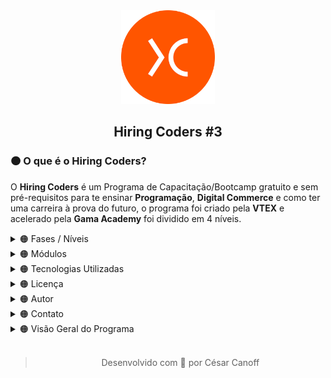<div align="center"><a href="https://www.hiringcoders.com.br" ><img width="150px" src="Source/image%201.png" /></a></div>
<div align="center"><h2>Hiring Coders #3</h2></div>

<div><h3>🟠 O que é o Hiring Coders?</h3><p>O <b>Hiring Coders</b> é um Programa de Capacitação/Bootcamp gratuito e sem pré-requisitos para te ensinar <b>Programação</b>, <b>Digital Commerce</b> e como ter uma carreira à prova do futuro, o programa foi criado pela <b>VTEX</b> e acelerado pela <b>Gama Academy</b> foi dividido em 4 níveis.</p></div>

<details>
<summary>🟠 Fases / Níveis</summary>
<div>
  <p>O Hiring Coders #3 foi dividido em 4 Etapas/Fases, a Primeira Fase foi focada em conhecimentos técnicos e um pouco de Soft Skills.</p>
  <table align="left">
  <tr>
    <th>📚 Fase 01</th>
  </tr>
  <tr>
    <td>Número de Módulos</td>
    <td>23</td>
  </tr>
  <tr>
    <td>Número de Assessment</td>
    <td>5</td>
  </tr>
  <tr>
    <td>Número de Challenges</td>
    <td>2</td>
  </tr>
  <tr>
    <td>Dificuldade</td>
    <td>Nível Médio</td>
  </tr>
  <tr>
    <td>Módulos</td>
    <td><a href="#modules">Lista de Módulos</a></td>
  </tr>
  <tr>
    <td>Carga Horária</td>
    <td>10 Horas</td>
  </tr>
  <tr>
    <td>Data</td>
    <td>23/04/2022 - 13/06/2022</td>
  </tr>
</table> 
  <table align="left">
  <tr>
    <th>📚 Fase 02</th>
  </tr>
  <tr>
    <td>Número de Módulos</td>
    <td>5</td>
  </tr>
  <tr>
    <td>Número de Assessment</td>
    <td>2</td>
  </tr>
  <tr>
    <td>Número de Challenges</td>
    <td>0</td>
  </tr>
  <tr>
    <td>Dificuldade</td>
    <td>Nível Médio</td>
  </tr>
  <tr>
    <td>Módulos</td>
    <td><a href="#modules">Lista de Módulos</a></td>
  </tr>
  <tr>
    <td>Carga Horária</td>
    <td>10 Horas</td>
  </tr>
  <tr>
    <td>Data</td>
    <td>14/06/2022 - 04/07/2022</td>
  </tr>
</table>
</div>
<br />
<br />
<br />
<br />
<br />
<br />
<br />
<br />
<br />
<br />
<br />
<br />
<hr />
</details>

<details>
  <summary>🟠 Módulos</summary>
  <div>
    <p>O Hiring Coders #3 foi dividido em Módulos, por cada seção das semanas.</p>
    <ul>
      <details>
        <summary>📙 Aquecimento</summary>
        <table width="100%" border="1">
          <tr><td><b>Nome do Módulo</b></td><td>HTML</td></tr>
          <tr><td><b>Carga Horária</b></td><td>1h</td></tr>
          <tr><td><b>Professor(a)</b></td><td>Isidro Massetto</td></tr>
          <tr><td><b>Descrição</b></td><td><p>Aprenda a base para desenvolver qualquer site, marcando elementos e definindo quais informações deseja exibir na sua página.</p></td></tr>
          <tr><td><b>Dificuldade</b></td><td>Básico</td></tr>
          <tr><td><b>Número de Aulas</b></td><td>5</td></tr>
          <tr><td><b>Status</b></td><td>✅</td></tr>
          <tr><td><b>Aulas</b></td>
          <td>Aula 01 - Tags<br />Aula 02 - Ferramentas e Estrutura<br />Aula 03 - Lista e Tabelas<br />Aula 04 - Divisões I<br />Aula 05 - Divisões II</td>
        </table><br />
        <table width="100%" border="1">
          <tr><td><b>Nome do Módulo</b></td><td>CSS</td></tr>
          <tr><td><b>Carga Horária</b></td><td>3h</td></tr>
          <tr><td><b>Professor(a)</b></td><td>Kai Pimenta</td></tr>
          <tr><td><b>Descrição</b></td><td><p>Estilize suas páginas em HTML com CSS, alterando as fontes, cores, layout e posicionamento dos elementos, deixando-as mais atrativas.</p></td></tr>
          <tr><td><b>Dificuldade</b></td><td>Básico</td>
          <tr><td><b>Número de Aulas</b></td><td>21</td></tr>
          <tr><td><b>Status</b></td><td>✅</td></tr>
          <tr><td><b>Aulas</b></td><td>Aula 01 - Introdução <br />Aula 02 - O que é CSS e Importância<br />Aula 03 - Responsividade <br />Aula 04 - Mobile First<br />Aula 05 - Tipos de Estilo<br />Aula 06 -      Classes, Tags e IDEs <br />Aula 07 - Propriedades<br />Aula 08 - Seletores<br />Aula 09 - Apresentação do Projeto<br />Aula 10 - Montando Nosso HTML<br />Aula 11 - Predefinições Iniciais<br />Aula 12 - Cores e Backgrounds<br />Aula 13 - Fontes<br />Aula 14 - Definir Width<br />Aula 15 - FlexBox<br />Aula 16 - Grid<br />Aula 17 - Bordas<br />Aula 18 - Hover<br />Aula 20 - Ajustes e Responsividade<br />Aula 21 - Considerações Finais</td></tr>
        </table><br />
        <table width="100%" border="1">
          <tr><td><b>Nome do Módulo</b></td><td>Estrutura de Dados</td></tr>
          <tr><td><b>Carga Horária</b></td><td>1h</td></tr>
          <tr><td><b>Professor(a)</b></td><td>Isidro Massetto</td></tr>
          <tr><td><b>Descrição</b></td><td><p>Domine os conceitos da estrutura de dados, buscando, indexando e retornando informações desejadas, criando assim algoritmos para resolução de tarefas programadas.</p></td></tr>
          <tr><td><b>Dificuldade</b></td><td>Médio</td></tr>
          <tr><td><b>Número de Aulas</b></td><td>8</td></tr>
          <tr><td><b>Status</b></td><td>✅</td></tr>
          <tr><td><b>Aulas</b></td><td>Aula 01 - Introdução <br />Aula 02 - Pilhas I<br />Aula 03 - Pilhas II<br />Aula 04 - Filas e Listas<br />Aula 05 - Busca I<br />Aula 06 - Busca II<br />Aula 07 - Algoritmos de Ordenação I<br />Aula 08 - Algoritmos de Ordenação II</td></tr>
        </table><br />
        <table width="100%" border="1">
          <tr><td><b>Nome do Módulo</b></td><td>Metodologias Ágeis</td></tr>
          <tr><td><b>Carga Horária</b></td><td>1h</td></tr>
          <tr><td><b>Professor(a)</b></td><td>Alexandre Uehara</td></tr>
          <tr><td><b>Descrição</b></td><td><p>As metodologias ágeis permitem que as empresas atinjam seus objetivos mais rapidamente, além de garantir mais assertividade e eficiência para a execução de projetos. Aprenda   metodologias ágeis e promova um aprimoramento nas etapas e processos da sua equipe.</p></td></tr>
          <tr><td><b>Dificuldade</b></td><td>Médio</td></tr>
          <tr><td><b>Número de Aulas</b></td><td>12</td></tr>
          <tr><td><b>Status</b></td><td>✅</td></tr>
          <tr><td><b>Aulas</b></td><td>Aula 01 - Metodologias Ágeis<br />Aula 02 - Modelos Tradicionais X Times Ágeis<br />Aula 03 - Manifesto Ágil<br />Aula 04 - O que é o Scrum<br />Aula 05 - Papéis do Scrum<br />Aula 06 - Vantagens do Scrum<br />Aula 07 - Scrum: Rituais e Cerimônias<br />Aula 08 - Scrum: Artefatos<br />Aula 09 - Scrum na Prática I<br />Aula 10 - Scrum na Prática II<br />Aula 11 - Scrum Refinamento de Backlog<br />Aula 12 - Kanban</td></tr>
        </table><br />
        <table width="100%" border="1">
          <tr><td><b>Nome do Módulo</b></td><td>Testes</td></tr>
          <tr><td><b>Carga Horária</b></td><td>2hrs</td></tr>
          <tr><td><b>Professor(a)</b></td><td>Danilo Aparecido</td></tr>
          <tr><td><b>Descrição</b></td><td><p>Adote a prática de testes na sua rotina de programação e desenvolva softwares que nao vão deixar seu usuário na mão.</p></td></tr>
          <tr><td><b>Dificuldade</b></td><td>Avançado</td></tr>
          <tr><td><b>Número de Aulas</b></td><td>9</td></tr>
          <tr><td><b>Status</b></td><td>✅</td></tr>
          <tr><td><b>Aulas</b></td><td>Aula 01 - O que é testar? Por que testar? Como Testar?<br />Aula 02 - Test Driven Development (TDD)<br />Aula 03 - Behavior Driven Development (BDD)<br />Aula 04 - Jasmine I<br />Aula 05 - Jasmine II<br />Aula 06 - Cucumber I<br />Aula 07 - Cucumber II<br />Aula 08 - Jest<br />Aula 09 - Cypress</td></tr>
        </table><br />
        <table width="100%" border="1">
          <tr><td><b>Nome do Módulo</b></td><td>Boas Práticas</td></tr>
          <tr><td><b>Carga Horária</b></td><td>55min</td></tr>
          <tr><td><b>Professor(a)</b></td><td>Daniel Obara</td></tr>
          <tr><td><b>Descrição</b></td><td><p>Seja um programador de excelência aplicando conceitos e técnicas de Orientação a Objeto, implementando design patterns e deixando seu código mais legível e com uma maior manutenibilidade.</p></td></tr>
          <tr><td><b>Dificuldade</b></td><td>Avançado</td></tr>
          <tr><td><b>Número de Aulas</b></td><td>8</td></tr>
          <tr><td><b>Status</b></td><td>✅</td></tr>
          <tr><td><b>Aulas</b></td><td>Aula 01 - Introdução<br />Aula 02 - BEM (Block Element Modifier)<br />Aula 03 - Design System<br />Aula 04 - Storybook<br />Aula 05 - Micro FrontEnds<br />Aula 06 - MVC (Model, View e Controller)<br />Aula 07 - MVVM (Model, View e ViewModel)<br />Aula 08 - Design Patterns: Singleton, Strategy e Adaptar</td></tr>
        </table>
        <table width="100%" border="1">
          <tr><td><b>Nome do Módulo</b></td><td>Soft Skill</td></tr>
          <tr><td><b>Carga Horária</b></td><td>2hrs</td></tr>
          <tr><td><b>Professor(a)</b></td><td>Amanda Nideck</td></tr>
          <tr><td><b>Descrição</b></td><td><p>-</p></td></tr>
          <tr><td><b>Dificuldade</b></td><td>Básico</td></tr>
          <tr><td><b>Status</b></td><td>✅</td></tr>
          <tr><td><b>Número de Aulas</b></td><td>7</td></tr>
          <tr><td><b>Aulas</b></td><td>Aula 01 - Coachability<br />Aula 02 - Inteligência Emocional - Parte 01<br />Aula 03 - Inteligência Emocional - Parte 02<br />Aula 04 - Resiliência (Disciplina, Execução e Antifragilidade)<br />Aula 05 - Foco em Resultados<br />Aula 06 - Gestão do Tempo e Produtividade<br />Aula 07 - Criatividade</td></tr>
        </table><br />
      </details>
    </ul>
    <ul>
      <details>
        <summary>📙 Semana 01</summary>
        <table width="100%" border="1">
          <tr><td><b>Nome do Módulo</b></td><td>Introdução ao Mundo do Desenvolvimento </td></tr>
          <tr><td><b>Carga Horária</b></td><td>1h</td></tr>
          <tr><td><b>Professor(a)</b></td><td>Isidro Massetto</td></tr>
          <tr><td><b>Descrição</b></td><td><p> Compreenda conceitos básicos do mundo do desenvolvimento, para iniciar seus estudos em programação, e para entender os caminhos que você pode seguir.</p></td></tr>
          <tr><td><b>Dificuldade</b></td><td>Básico</td></tr>
          <tr><td><b>Número de Aulas</b></td><td>5</td></tr>
          <tr><td><b>Status</b></td><td>✅</td></tr>
          <tr><td><b>Aulas</b></td>
          <td>Aula 01 - O que é Programação<br />Aula 02 - Dados do Mercado<br />Aula 03 - Como é a Carreira de Desenvolvimento<br />Aula 04 - Linguagens, Frameworks e Bibliotecas<br />Aula 05 - Editores de Texto</td>
        </table><br />
        <table width="100%" border="1">
          <tr><td><b>Nome do Módulo</b></td><td>Lógica de Programação</td></tr>
          <tr><td><b>Carga Horária</b></td><td>1h</td></tr>
          <tr><td><b>Professor(a)</b></td><td>Isidro Massetto</td></tr>
          <tr><td><b>Descrição</b></td><td><p>Aprenda a base de todo o conhecimento em programação e domine a lógica de comunicação das máquinas.</p></td></tr>
          <tr><td><b>Dificuldade</b></td><td>Básico</td>
          <tr><td><b>Número de Aulas</b></td><td>4</td></tr>
          <tr><td><b>Status</b></td><td>✅</td></tr>
          <tr><td><b>Aulas</b></td><td>Aula 01 - Algoritmos<br />Aula 02 - Variáveis e Operações<br />Aula 03 - Decisões<br />Aula 04 - Repetições</td></tr>
        </table><br />
        <table width="100%" border="1">
          <tr><td><b>Nome do Módulo</b></td><td>Git</td></tr>
          <tr><td><b>Carga Horária</b></td><td>52min</td></tr>
          <tr><td><b>Professor(a)</b></td><td>Hendy Almeida</td></tr>
          <tr><td><b>Descrição</b></td><td><p>O GIT é o sistema de controle de versionamento distribuído mais utilizado por desenvolvedores, seja em equipe ou sozinho, essa ferramenta é essencial para manter nossos projetos bem organizados. Saiba como utilizar e usufruir o melhor do sistema GIT, controlando todo seu fluxo de desenvolvimento.</p></td></tr>
          <tr><td><b>Dificuldade</b></td><td>Básico</td></tr>
          <tr><td><b>Número de Aulas</b></td><td>5</td></tr>
          <tr><td><b>Status</b></td><td>✅</td></tr>
          <tr><td><b>Aulas</b></td><td>Aula 01 - Apresentação e Introdução ao Tema<br />Aula 02 - Instalação e Comandos Básicos<br />Aula 03 - GitHub e Repositório Remoto<br />Aula 04 - Branch e Merge<br />Aula 05 - Fork, Pull Request e GitHub Pages</td></tr>
        </table><br />
      </details>
    </ul>
    <ul>
      <details>
        <summary>📙 Semana 02</summary>
        <table width="100%" border="1">
          <tr><td><b>Nome do Módulo</b></td><td>Javascript Básico</td></tr>
          <tr><td><b>Carga Horária</b></td><td>1h</td></tr>
          <tr><td><b>Professor(a)</b></td><td>JC Bombardelli</td></tr>
          <tr><td><b>Descrição</b></td><td><p>Saiba como adicionar interatividade e dinamismo ao seu site com JavaScript.</p></td></tr>
          <tr><td><b>Dificuldade</b></td><td>Básico</td></tr>
          <tr><td><b>Número de Aulas</b></td><td>8</td></tr>
          <tr><td><b>Status</b></td><td>✅</td></tr>
          <tr><td><b>Aulas</b></td>
          <td>Aula 01 - Introdução ao Javascript<br />Aula 02 - Números e Operadores<br />Aula 03 - Boas Práticas em Javascript<br />Aula 04 - Condicionais<br />Aula 05 - Estrutura de Repetição: For<br />Aula 06 - Estrutura de Repetição: While<br />Aula 07 - Funções<br />Aula 08 - Classes</td>
        </table><br />
        <table width="100%" border="1">
          <tr><td><b>Nome do Módulo</b></td><td>Javascript Básico - Prática</td></tr>
          <tr><td><b>Carga Horária</b></td><td>42min</td></tr>
          <tr><td><b>Professor(a)</b></td><td>JC Bombardelli</td></tr>
          <tr><td><b>Descrição</b></td><td><p>Teste e aprimore seus conhecimentos em Javascript com um desafio prático. Veja as resoluções e dicas de aplicação.</p></td></tr>
          <tr><td><b>Dificuldade</b></td><td>Básico</td>
          <tr><td><b>Número de Aulas</b></td><td>5</td></tr>
          <tr><td><b>Status</b></td><td>✅</td></tr>
          <tr><td><b>Aulas</b></td><td>Aula 01 - Desafio: Validador de CPF I <br />Aula 02 - Desafio: Validador de CPF II<br />Aula 03 - Desafio: Validador de CPF III<br />Aula 04 - Desafio: Validador de CPF IV<br />Aula 05 - Desafio: Validador de CPF V</td></tr>
        </table><br />
        <table width="100%" border="1">
          <tr><td><b>Nome do Módulo</b></td><td>Introdução ao Typescript</td></tr>
          <tr><td><b>Carga Horária</b></td><td>2hrs</td></tr>
          <tr><td><b>Professor(a)</b></td><td>Gabriel Ramos</td></tr>
          <tr><td><b>Descrição</b></td><td><p>-</p></td></tr>
          <tr><td><b>Dificuldade</b></td><td>Médio</td></tr>
          <tr><td><b>Número de Aulas</b></td><td>6</td></tr>
          <tr><td><b>Status</b></td><td>✅</td></tr>
          <tr><td><b>Aulas</b></td><td>Aula 01 - Introdução<br />Aula 02 - Tipos Básicos (Parte 01)<br />Aula 03 - Tipos Básicos (Parte 02)<br />Aula 04 - Múltiplos Tipos com Union Types<br />Aula 05 - Orientação de Objetos (Parte 01)<br />Aula 06 - Orientação de Objetos (Parte 02)</td></tr>
        </table><br />
      </details>
    </ul>
    <ul>
      <details>
        <summary>📙 Semana 03</summary>
        <table width="100%" border="1">
          <tr><td><b>Nome do Módulo</b></td><td>ReactJS Básico</td></tr>
          <tr><td><b>Carga Horária</b></td><td>1h</td></tr>
          <tr><td><b>Professor(a)</b></td><td>Guilherme Ramos</td></tr>
          <tr><td><b>Descrição</b></td><td><p>Aprenda a programar com React, a biblioteca mais usada atualmente pelas empresas.</p></td></tr>
          <tr><td><b>Dificuldade</b></td><td>Médio</td></tr>
          <tr><td><b>Número de Aulas</b></td><td>7</td></tr>
          <tr><td><b>Status</b></td><td>✅</td></tr>
          <tr><td><b>Aulas</b></td>
          <td>Aula 01 - Boas Vindas<br />Aula 02 - Por que ReactJS<br />Aula 03 - Preparando o Ambiente<br />Aula 04 - Fundamentos do ReactJS <br />Aula 05 - Consumindo Dados de uma API <br />Aula 06 - Instalando e Configurando o react-router-dom<br />Aula 07 - Importando as Rotas no Componente App</td>
        </table><br />
        <table width="100%" border="1">
          <tr><td><b>Nome do Módulo</b></td><td>ReactJS Intermediário</td></tr>
          <tr><td><b>Carga Horária</b></td><td>56min</td></tr>
          <tr><td><b>Professor(a)</b></td><td>Guilherme Ramos</td></tr>
          <tr><td><b>Descrição</b></td><td><p>Domine as funcionalidades avançadas do React.</p></td></tr>
          <tr><td><b>Dificuldade</b></td><td>Médio</td>
          <tr><td><b>Número de Aulas</b></td><td>7</td></tr>
          <tr><td><b>Status</b></td><td>✅</td></tr>
          <tr><td><b>Aulas</b></td><td>Aula 01 - Organização, Boas Práticas e Componentes de Estilo<br />Aula 02 - Salvando Dados no Storage<br />Aula 03 - Renderizando Repositórios e Programação Declarativa<br />Aula 04 - Link react-router-dom<br />Aula 05 - Tratamento de Erros e useHistory<br />Aula 06 - Conditional Rendering<br />Aula 07 - Daqui pra Frente e Encerramento</td></tr>
        </table><br />
        <table width="100%" border="1">
          <tr><td><b>Nome do Módulo</b></td><td>GraphQL</td></tr>
          <tr><td><b>Carga Horária</b></td><td>4hrs</td></tr>
          <tr><td><b>Professor(a)</b></td><td>Victor Farias</td></tr>
          <tr><td><b>Descrição</b></td><td><p>Conheça a linguagem de query GraphQL, e aprenda a definir dados para API ou servidor.</p></td></tr>
          <tr><td><b>Dificuldade</b></td><td>Médio</td></tr>
          <tr><td><b>Número de Aulas</b></td><td>25</td></tr>
          <tr><td><b>Status</b></td><td>✅</td></tr>
          <tr><td><b>Aulas</b></td><td>Aula 01 - Apresentação e Introdução<br />Aula 02 - Modelo Cliente e Servidor<br />Aula 03 - Padrão de Requisição e Resposta<br />Aula 04 - Iniciando Projeto de Exemplo<br />Aula 05 - Criando o Servidor<br />Aula 06 - Renderização, Parâmetros e Redirecionamentos<br />Aula 07 - Monorepo<br />Aula 08 - Pacote com ReactJS<br />Aula 09 - Rotas com react-router-dom<br />Aula 10 - Mudando Server para Express<br />Aula 11 - Requisição Assíncrona<br />Aula 12 - Resolvendo CORS<br />Aula 13 - APIs RESTful<br />Aula 14 - Apollo Server<br />Aula 15 - TypeDefs e Resolvers<br />Aula 16 - Introdução a GraphQL Query <br />Aula 17 - Criando GraphQL Queries<br />Aula 18 - Paginação, Ordenação e Filtros<br />Aula 19 - GraphQL Mutation<br />Aula 20 - Mutation para Alterar e Excluir Clientes<br />Aula 21 - Configurando o Apollo Link<br />Aula 22 - Criando o Apollo Link, o Logger<br />Aula 23 - Apollo Client, e Apollo DevTools<br />Aula 24 - Hooks useQuery e Paginação<br />Aula 25 - Hook useMutation</td></tr>
        </table><br />
      </details>
    </ul>
    <ul>
      <details>
        <summary>📙 Semana 04</summary>
        <table width="100%" border="1">
          <tr><td><b>Nome do Módulo</b></td><td>Introdução ao NodeJS</td></tr>
          <tr><td><b>Carga Horária</b></td><td>5hrs</td></tr>
          <tr><td><b>Professor(a)</b></td><td>Erik Borges</td></tr>
          <tr><td><b>Descrição</b></td><td><p>-</p></td></tr>
          <tr><td><b>Dificuldade</b></td><td>Básico</td></tr>
          <tr><td><b>Número de Aulas</b></td><td>18</td></tr>
          <tr><td><b>Status</b></td><td>✅</td></tr>
          <tr><td><b>Aulas</b></td>
          <td>Aula 01 - Introdução Fundamentos de NodeJS<br />Aula 02 - Definição de Back-End e Front-End<br />Aula 03 - Definição de NodeJS<br />Aula 04 - Benchmark NodeJS<br />Aula 05 - Instalação do NodeJS<br />Aula 06 - Prática "Hello World" em NodeJS<br />Aula 07 - Documentação de Apoio Sobre NodeJS<br />Aula 08 - O Problema de Gerenciamento de Pacotes<br />Aula 09 - Como Funciona o NPM<br />Aula 10 - Prática de NPM<br />Aula 11 - Documentação de Apoio Sobre NPM<br />Aula 12 - Definição de Javascript<br />Aula 13 - Pratica de Desenvolvimento em Javascript<br />Aula 14 - Documentações de Apoio Sobre Javascript<br />Aula 15 - Definição de Typescript<br />Aula 16 - Pratica de Desenvolvimento em Typescript<br />Aula 17 - Documentação de Apoio Sobre Typescript<br />Aula 18 - Finalização</td>
        </table><br />
      </details>
    </ul>
    <ul>
      <details>
        <summary>📙 Semana 05</summary>
        <table width="100%" border="1">
          <tr><td><b>Nome do Módulo</b></td><td>NodeJS - HTTP GET e HTTP POST</td></tr>
          <tr><td><b>Carga Horária</b></td><td>8hrs</td></tr>
          <tr><td><b>Professor(a)</b></td><td>Douglas Morais</td></tr>
          <tr><td><b>Descrição</b></td><td><p>-</p></td></tr>
          <tr><td><b>Dificuldade</b></td><td>Básico</td></tr>
          <tr><td><b>Número de Aulas</b></td><td>23</td></tr>
          <tr><td><b>Status</b></td><td>✅</td></tr>
          <tr><td><b>Aulas</b></td>
          <td>Aula 01 - Introdução, Entendendo os Conceitos de REST e SOAP<br />Aula 02 - Configurando o Nodemon<br />Aula 03 - Configurando o Docker<br />Aula 04 - Configurando ElephantSQL e PostBird<br />Aula 05 - ORM<br />Aula 06 - Migration Usuários<br />Aula 07 - Model Usuários<br />Aula 08 - Controller Usuários<br />Aula 09 - Hash de Senhas Usuários<br />Aula 10 - Autenticação JWT<br />Aula 11 - Token JWT via Header<br />Aula 12 - Atualizando Usuários<br />Aula 13 - Validação de Dados<br />Aula 14 - Adicionando Foto do usuário<br />Aula 15 - Vinculando Fotos ao Usuário<br />Aula 16 - Listagem de Prestadores de Serviços<br />Aula 17 - Models de Agendamento<br />Aula 18 - Criando Agendamentos<br />Aula 19 - Validações e Listagem de Agenda do Colaborador<br />Aula 20 - Paginação e Listagem de Agenda do Colaborador<br />Aula 21 - Configurando o MongoDB e Configurando as Notificações<br />Aula 22 - Listando Notificações e Marcando como Lidas<br />Aula 23 - Final do Módulo</td>
        </table><br />
      </details>
    </ul>
    <ul>
      <details>
        <summary>📙 Semana 06</summary>
        <table width="100%" border="1">
          <tr><td><b>Nome do Módulo</b></td><td>Node.JS - Criando uma REST API</td></tr>
          <tr><td><b>Carga Horária</b></td><td>5hrs</td></tr>
          <tr><td><b>Professor(a)</b></td><td>Erik Borges</td></tr>
          <tr><td><b>Descrição</b></td><td><p>-</p></td></tr>
          <tr><td><b>Dificuldade</b></td><td>Médio</td></tr>
          <tr><td><b>Número de Aulas</b></td><td>25</td></tr>
          <tr><td><b>Status</b></td><td>✅</td></tr>
          <tr><td><b>Aulas</b></td>
          <td>Aula 01 - Introdução a REST API<br />Aula 02 - O que é REST API<br />Aula 03 - Recursos: Coleção, Elemento e Sub-elemento<br />Aula 04 - Endpoints<br />Aula 05 - Métodos REST<br />Aula 06 - Versionamento de API<br />Aula 07 - Status Codes<br />Aula 08 - Documentação de Referência REST API<br />Aula 09 - O que é DX?<br />Aula 10 - O que é uma Documentação de API<br />Aula 11 - Utilizando o Swagger - Parte 1<br />Aula 12 - Utilizando o Swagger - Parte 2<br />Aula 13 - Documentação de Referência do Swagger<br />Aula 14 - O que é o Express<br />Aula 15 - Conhecendo o Postman<br />Aula 16 - Prática de Express - Parte 01<br />Aula 17 - Prática de Express - Parte 02<br />Aula 18 - Prática de Express - Parte 03<br />Aula 18 - Prática de Express - Parte 03<br />Aula 20 - Documentação de Referência do Express<br />Aula 21 - Segurança: Acesso não autorizado<br />Aula 22 - Segurança: Ataques de Integridade<br />Aula 23 - Segurança: Sobrecarga<br />Aula 24 - Segurança: Confiabilidade<br />Aula 25 - Segurança: Implementações Equivocadas</td>
        </table><br />
        <table width="100%" border="1">
          <tr><td><b>Nome do Módulo</b></td><td>Consumo de API Terceiras</td></tr>
          <tr><td><b>Carga Horária</b></td><td>3hrs</td></tr>
          <tr><td><b>Professor(a)</b></td><td>Erik Borges</td></tr>
          <tr><td><b>Descrição</b></td><td><p>-</p></td></tr>
          <tr><td><b>Dificuldade</b></td><td>Básico</td></tr>
          <tr><td><b>Número de Aulas</b></td><td>13</td></tr>
          <tr><td><b>Status</b></td><td>✅</td></tr>
          <tr><td><b>Aulas</b></td>
          <td>Aula 01 - Introdução Consumo de API Terceiras<br />Aula 02 - A Importância da Integração com Terceiros<br />Aula 03 - Como se Prepare para Integrar<br />Aula 04 - O que é o Node-Fetch<br />Aula 05 - Prática de Integração com Node-Fetch - Parte 01<br />Aula 06 - Prática de Integração com Node-Fetch - Parte 02<br />Aula 07 - Prática de Integração com Node-Fetch - Parte 03<br />Aula 08 - Prática de Integração com Node-Fetch - Parte 04<br />Aula 09 - O que é o Axios?<br />Aula 10 - Prática de Integração com Axios - Parte 01<br />Aula 11 - Prática de Integração com Axios - Parte 02<br />Aula 12 - Prática de Integração com Axios - Parte 03<br />Aula 13 - Finalização</td>
        </table><br />
      </details>
    </ul>
    <ul>
      <details>
        <summary>📙 Semana 07 (Bônus)</summary>
        <table width="100%" border="1">
          <tr><td><b>Nome do Módulo</b></td><td>NextJS</td></tr>
          <tr><td><b>Carga Horária</b></td><td>2hrs</td></tr>
          <tr><td><b>Professor(a)</b></td><td>Marianne Salomão</td></tr>
          <tr><td><b>Descrição</b></td><td><p>-</p></td></tr>
          <tr><td><b>Dificuldade</b></td><td>Médio</td></tr>
          <tr><td><b>Número de Aulas</b></td><td>9</td></tr>
          <tr><td><b>Status</b></td><td>✅</td></tr>
          <tr><td><b>Aulas</b></td>
          <td>Aula 01 - Apresentação e Introdução<br />Aula 02 - Fundamentos I<br />Aula 03 - Fundamentos II<br />Aula 04 - Componentes I<br />Aula 05 - Componentes II<br />Aula 06 - SSR<br />Aula 07 - Rotas e Funções I<br />Aula 08 - Rotas e Funções II<br />Aula 09 - Rotas e Funções III</td>
        </table><br />
        <table width="100%" border="1">
          <tr><td><b>Nome do Módulo</b></td><td>GatsbyJS</td></tr>
          <tr><td><b>Carga Horária</b></td><td>48min</td></tr>
          <tr><td><b>Professor(a)</b></td><td>Marianne Salomão</td></tr>
          <tr><td><b>Descrição</b></td><td><p>-</p></td></tr>
          <tr><td><b>Dificuldade</b></td><td>Médio</td></tr>
          <tr><td><b>Número de Aulas</b></td><td>6</td></tr>
          <tr><td><b>Status</b></td><td>✅</td></tr>
          <tr><td><b>Aulas</b></td>
          <td>Aula 01 - Fundamentos de GatsbyJS<br />Aula 02 - SSG<br />Aula 03 - Roteamento I<br />Aula 04 - Roteamento II<br />Aula 05 - Componentes e Funções I<br />Aula 06 - Componentes e Funções II</td>
        </table><br />
      </details>
    </ul>
  </div>
  <hr />
</details>


<details>
  <summary>🟠 Tecnologias Utilizadas</summary>
  <br />
  <div align="center" width="10%">
    <a title="Git"  href="https://git-scm.com/"><img width="55px" src="./Source/Icons/Git%20Icon.png" alt="Ícone do Git" /></a>
    <a title="HTML5"  href="https://developer.mozilla.org/pt-BR/docs/Web/HTML"><img width="55px" src="./Source/Icons/HTML%20Icon.png" alt="Ícone do HTML" /></a>
    <a title="CSS3"  href="https://developer.mozilla.org/pt-BR/docs/Web/CSS"><img width="55px" src="./Source/Icons/CSS%20Icon.png" alt="Ícone do CSS" /></a>
    <a title="Javascript"  href="https://developer.mozilla.org/pt-BR/docs/Web/JavaScript"><img width="55px" src="./Source/Icons/Javascript%20Icon.png" alt="Ícone do Javascript" /></a>
    <a title="Typescript"  href="https://www.typescriptlang.org/"><img width="55px" src="./Source/Icons/Typescript%20Icon.png" alt="Ícone do Typescript" /></a>
    <a title="ReactJS"  href="https://pt-br.reactjs.org/"><img width="55px" src="./Source/Icons/ReactJS%20Icon.png" alt="Ícone do ReactJS" /></a>
    <a title="GraphQL"  href="https://graphql.org/learn/"><img width="55px" src="./Source/Icons/GraphQL%20Icon.png" alt="Ícone do GraphQL" /></a>
    <a title="NodeJS"  href="https://nodejs.org/en/"><img width="55px" src="./Source/Icons/NodeJS%20Icon.png" alt="Ícone do NodeJS" /></a>
    <a title="GatsbyJS"  href="https://www.gatsbyjs.com/"><img width="55px" src="./Source/Icons/GatsbyJS%20Icon.png" alt="Ícone do GatsbyJS" /></a>
    <a title="ExpressJS"  href="https://expressjs.com/pt-br/"><img width="55px" src="./Source/Icons/Express%20Icon.png" alt="Ícone do ExpressJS" /></a>
    <a title="NPM"  href="https://www.npmjs.com/"><img width="55px" src="./Source/Icons/NPM%20Icon.png" alt="Ícone do NPM" /></a>
    <a title="Docker"  href="https://www.docker.com/"><img width="55px" src="./Source/Icons/Docker%20Icon.png" alt="Ícone do Docker" /></a>
    <a title="MongoDB"  href="https://www.mongodb.com/pt-br"><img width="55px" src="./Source/Icons/MongoDB%20Icon.png" alt="Ícone do MongoDB" /></a>
    <a title="Redux"  href="https://redux.js.org/"><img width="55px" src="./Source/Icons/Redux%20Icon.png" alt="Ícone do Redux" /></a>
  </div>      
  <hr />
</details>
     
<!-- Informações sobre a Licença do Repositório. -->
<details>
  <summary>🟠 Licença</summary>
  <div align="center">

  <br /> Esse projeto é licenciado pela MIT License. <br />
  Visite esse [link](https://pt.wikipedia.org/wiki/Licen%C3%A7a_MIT) para obter mais detalhes.
  </div>
  <hr />
</details>

<!-- Informações do Autor. -->
<details>
  <summary>🟠 Autor</summary>
  <div align="center">
  <br />

  <a href="https://github.com/cesarcanoff">
    <img
      src="https://github.com/cesarcanoff.png"
      width="100px;"
      alt="César Canoff Personal Photo." />
  </a>
  <h3>César Canoff</h3>
  <a href="https://github.com/cesarcanoff/portfolio">
  Portfólio
  </a>
  </div>
<hr />
</details>

<details>
  <summary>🟠 Contato</summary>
  <div align="center">
  <br />

  <h3>Você encontrou algo de errado, tem dúvidas ou quer trocar experiências?</h3>
  <h3><b>Conecte-se comigo! 👾</b></h3>

  <a href="https://www.linkedin.com/in/cesarcanoff">
    <img src="https://img.shields.io/badge/linkedin-%230077B5.svg?style=for-the-badge&logo=linkedin&logoColor=white">
  </a>
  <a href="mailto:canoff.cesar@gmail.com">
    <img src="https://img.shields.io/badge/Gmail-D14836?style=for-the-badge&logo=gmail&logoColor=white">
  </a>
  <br />
  </div>
<hr />
</details>


<details>
<summary>🟠 Visão Geral do Programa</summary>
  <ul>
    <details>
    <summary>🟠 Hiring Coders #3 - Fase 01</summary>

- *Número de Playlists:* 23
- *Carga Horária:* 10hrs
- *Número de Challenges:* 2
- *Seções*
    - Aquecimento
      - Playlists
        - HTML
          - *Carga Horária:* 1h
          - *Professor(a):* Isidro Massetto
          - *Descrição:* Aprenda a base para desenvolver qualquer site, marcando elementos e definindo quais informações deseja exibir na sua página.
          - *Dificuldade:* Básico
          - *Quantidade de Aulas:* 5
          - *Aulas*
            - *Aula 01* - Tags
              - *Duração:* 11:33
            - *Aula 02* - Ferramentas e Estrutura
              - *Duração:* 08:18
            - *Aula 03* - Lista e Tabelas
              - *Duração:* 13:57
            - *Aula 04* - Divisões I
              - *Duração:* 14:07
            - *Aula 04* - Divisões II
              - *Duração:* 14:21
        - CSS
          - *Carga Horária:* 3hrs
          - *Professor(a):* Kai Pimenta
          - *Descrição:* Estilize suas páginas em HTML com CSS, alterando as fontes, cores, layout e posicionamento dos elementos, deixando-as mais atrativas.
          - *Dificuldade:* Básico
          - *Quantidade de Aulas:* 21
          - *Aulas*
            - *Aula 01* - Introdução
              - *Duração:* 03:50
            - *Aula 02* - O que é CSS e Importância
              - *Duração:* 09:14
            - *Aula 03* - Responsividade
              - *Duração:* 04:04
            - *Aula 04* - Mobile First
              - *Duração:* 04:32
            - *Aula 05* - Tipos de Estilo
              - *Duração:* 07:22
            - *Aula 06* - Classes, Tags e IDEs
              - *Duração:* 07:21
            - *Aula 07* - Propriedades
              - *Duração:* 13:56
            - *Aula 08* - Seletores
              - *Duração:* 21:57
            - *Aula 09* - Apresentação do Projeto
              - *Duração:* 02:42
            - *Aula 10* - Montando Nosso HTML
              - *Duração:* 14:53
            - *Aula 11* - Predefinições Iniciais
              - *Duração:* 14:53
            - *Aula 12* - Cores e Backgrounds
              - *Duração:* 16:10
            - *Aula 13* - Fontes
              - *Duração:* 08:09
            - *Aula 14* - Definir Width
              - *Duração:* 07:37
            - *Aula 15* - FlexBox
              - *Duração:* 23:30
            - *Aula 16* - Grid
              - *Duração:* 18:01
            - *Aula 17* - Bordas
              - *Duração:* 11:09
            - *Aula 18* - Hover
              - *Duração:* 14:56
            - *Aula 19* - Animações
              - *Duração:* 16:41
            - *Aula 20* - Ajustes e Responsividade
              - *Duração:* 15:10
            - *Aula 21* - Considerações Finais
              - *Duração:* 01:59
        - Estrutura de Dados
          - *Carga Horária:* 1h
          - *Professor(a):* Isidro Massetto
          - *Descrição:* Domine os conceitos da estrutura de dados, buscando, indexando e retornando informações desejadas, criando assim algoritmos para resolução de tarefas programadas.
          - *Dificuldade:* Médio
          - *Quantidade de Aulas:* 8
          - *Aulas*
            - *Aula 01* - Introdução
              - *Duração:* 03:49
            - *Aula 02* - Pilhas I
              - *Duração:* 09:54
            - *Aula 03* - Pilhas II
              - *Duração:* 13:29
            - *Aula 04* - Filas e Listas
              - *Duração:* 06:57
            - *Aula 05* - Busca I
              - *Duração:* 04:43
            - *Aula 06* - Busca II
              - *Duração:* 13:39
            - *Aula 07* - Algoritmos de Ordenação I
              - *Duração:* 09:47
            - *Aula 08* - Algoritmos de Ordenação II
              - *Duração:* 08:21
        - Metodologias Ágeis
          - *Carga Horária:* 1h
          - *Professor(a):* Alexandre Uehara
          - *Descrição:* As metodologias ágeis permitem que as empresas atinjam seus objetivos mais rapidamente, além de garantir mais assertividade e eficiência para a execução de projetos. Aprenda metodologias ágeis e promova um aprimoramento nas etapas e processos da sua equipe.
          - *Dificuldade:* Médio
          - *Quantidade de Aulas:* 12
          - *Aulas*
            - *Aula 01* - Metodologias Ágeis
              - *Duração:* 12:52
            - *Aula 02* - Modelos Tradicionais X Times Ágeis
              - *Duração:* 13:56
            - *Aula 03* - Manifesto Ágil
              - *Duração:* 16:05
            - *Aula 04* - O que é o Scrum
              - *Duração:* 06:39
            - *Aula 05* - Papéis do Scrum
              - *Duração:* 16:04
            - *Aula 06* - Vantagens do Scrum
              - *Duração:* 06:51
            - *Aula 07* - Scrum: Rituais e Cerimônias
              - *Duração:* 13:55
            - *Aula 08* - Scrum: Artefatos
              - *Duração:* 12:48
            - *Aula 08* - Scrum na Prática I
              - *Duração:* 13:58
            - *Aula 08* - Scrum na Prática II
              - *Duração:* 13:05
            - *Aula 08* - Scrum Refinamento de Backlog
              - *Duração:* 13:37
        - Testes
          - *Carga Horária:* 2hrs
          - *Professor(a):* Danilo Aparecido
          - *Descrição:* Adote a prática de testes na sua rotina de programação e desenvolva softwares que nao vão deixar seu usuário na mão.
          - *Dificuldade:* Avançado
          - *Quantidade de Aulas:* 9
          - *Aulas*
            - *Aula 01* - O que é testar? Por que testar? Como Testar?
              - *Duração:* 08:22
            - *Aula 02* - Test Driven Development (TDD)
              - *Duração:* 11:51
            - *Aula 03* - Behavior Driven Development (BDD)
              - *Duração:* 20:18
            - *Aula 04* - Jasmine I
              - *Duração:* 26:21
            - *Aula 05* - Jasmine II
              - *Duração:* 14:14
            - *Aula 06* - Cucumber I
              - *Duração:* 10:28
            - *Aula 07* - Cucumber II
              - *Duração:* 22:37
            - *Aula 08* - Jest
              - *Duração:* 09:34
            - *Aula 09* - Cypress
              - *Duração:* 16:50
        - Boas Práticas
          - *Carga Horária:* 55min
          - *Professor(a):* Daniel Obara
          - *Descrição:* Seja um programador de excelência aplicando conceitos e técnicas de Orientação a Objeto, implementando design patterns e deixando seu código mais legível e com uma maior manutenibilidade.
          - *Dificuldade:* Avançado
          - *Quantidade de Aulas:* 8
          - *Aulas*
            - *Aula 01* - Introdução
              - *Duração:* 03:47
            - *Aula 02* - BEM (Block Element Modifier)
              - *Duração:* 10:51
            - *Aula 03* - Design System
              - *Duração:* 07:18
            - *Aula 04* - Storybook
              - *Duração:* 04:09
            - *Aula 05* - Micro FrontEnds
              - *Duração:* 04:58
            - *Aula 06* - MVC (Model, View e Controller)
              - *Duração:* 04:22
            - *Aula 07* - MVVM (Model, View e ViewModel)
              - *Duração:* 04:51
            - *Aula 08* - Design Patterns: Singleton, Strategy e Adaptar
              - *Duração:* 15:21
        - Soft Skill
          - *Carga Horária:* 2hrs
          - *Professor(a):* Amanda Nideck
          - *Descrição:* -
          - *Dificuldade:* Básico
          - *Quantidade de Aulas:* 7
          - *Aulas*
            - *Aula 01* - Coachability
              - *Duração:* 17:58
            - *Aula 02* - Inteligência Emocional - Parte 01
              - *Duração:* 18:46
            - *Aula 03* - Inteligência Emocional - Parte 02
              - *Duração:* 17:58
            - *Aula 04* - Resiliência (Disciplina, Execução e Antifragilidade)
              - *Duração:* 18:46
            - *Aula 05* - Foco em Resultados
              - *Duração:* 19:27
            - *Aula 06* - Gestão do Tempo e Produtividade
              - *Duração:* 24:16
            - *Aula 07* - Criatividade
              - *Duração:* 11:25
    - Semana 01
      - Playlists
        - Introdução ao Mundo do Desenvolvimento
          - *Carga Horária:* 1h
          - *Professor(a):* Isidro Massetto
          - *Descrição:* Compreenda conceitos básicos do mundo do desenvolvimento, para iniciar seus estudos em programação, e para entender os caminhos que você pode seguir.
          - *Dificuldade:* Básico
          - *Quantidade de Aulas:* 5
          - *Aulas*
            - *Aula 01* - O que é Programação
              - *Duração:* 05:41
            - *Aula 02* - Dados do Mercado
              - *Duração:* 06:42
            - *Aula 03* - Como é a Carreira de Desenvolvimento
              - *Duração:* 09:45
            - *Aula 04* - Linguagens, Frameworks e Bibliotecas
              - *Duração:* 07:03
            - *Aula 05* - Editores de Texto
              - *Duração:* 05:50
        - Lógica de Programação
          - *Carga Horária:* 1h
          - *Professor(a):* Isidro Massetto
          - *Descrição:* Aprenda a base de todo o conhecimento em programação e domine a lógica de comunicação das máquinas.
          - *Dificuldade:* Básico
          - *Quantidade de Aulas:* 4
          - *Aulas*
            - *Aula 01* - Algoritmos
              - *Duração:* 11:07
            - *Aula 02* - Variáveis e Operações
              - *Duração:* 23:23
            - *Aula 03* - Decisões
              - *Duração:* 24:13
            - *Aula 04* - Repetições
              - *Duração:* 19:56
        - Git
          - *Carga Horária:* 52min
          - *Professor(a):* Hendy Almeida
          - *Descrição:* O GIT é o sistema de controle de versionamento distribuído mais utilizado por desenvolvedores, seja em equipe ou sozinho, essa ferramenta é essencial para manter nossos projetos bem organizados. Saiba como utilizar e usufruir o melhor do sistema GIT, controlando todo seu fluxo de desenvolvimento.
          - *Dificuldade:* Básico
          - *Quantidade de Aulas:* 5
          - *Aulas*
            - *Aula 01* - Apresentação e Introdução ao Tema
              - *Duração:* 05:01
            - *Aula 02* - Instalação e Comandos Básicos
              - *Duração:* 14:27
            - *Aula 03* - GitHub e Repositório Remoto
              - *Duração:* 14:19
            - *Aula 04* - Branch e Merge
              - *Duração:* 08:13
            - *Aula 05* - Fork, Pull Request e GitHub Pages
              - *Duração:* 10:56
    - Semana 02
      - Playlist
        - Javascript Básico
          - *Carga Horária:* 1h
          - *Professor(a):* JC Bombardelli
          - *Descrição:* Saiba como adicionar interatividade e dinamismo ao seu site com JavaScript.
          - *Dificuldade:* Básico
          - *Quantidade de Aulas:* 8
          - *Aulas*
            - *Aula 01* - Introdução ao Javascript
              - *Duração:* 06:26
            - *Aula 02* - Números e Operadores
              - *Duração:* 05:10
            - *Aula 03* - Boas Práticas em Javascript
              - *Duração:* 05:01
            - *Aula 04* - Condicionais
              - *Duração:* 09:21
            - *Aula 05* - Estrutura de Repetição: For
              - *Duração:* 10:04
            - *Aula 06* - Estrutura de Repetição: While
              - *Duração:* 07:45
            - *Aula 07* - Funções
              - *Duração:* 07:59
            - *Aula 08* - Classes
              - *Duração:* 03:49
        - Javascript Básico - Prática
          - *Carga Horária:* 42min
          - *Professor(a):* JC Bombardelli
          - *Descrição:* Teste e aprimore seus conhecimentos em Javascript com um desafio prático. Veja as resoluções e dicas de aplicação.
          - *Dificuldade:* Básico
          - *Quantidade de Aulas:* 5
          - *Aulas*
            - *Aula 01* - Desafio: Validador de CPF I
              - *Duração:* 09:03
            - *Aula 02* - Desafio: Validador de CPF II
              - *Duração:* 12:27
            - *Aula 03* - Desafio: Validador de CPF III
              - *Duração:* 08:07
            - *Aula 04* - Desafio: Validador de CPF IV
              - *Duração:* 06:43
            - *Aula 05* - Desafio: Validador de CPF V
              - *Duração:* 06:26
        - Introdução ao Typescript
          - *Carga Horária:* 2hrs
          - *Professor(a):* Gabriel Ramos
          - *Descrição:* -
          - *Dificuldade:* Médio
          - *Quantidade de Aulas:* 6
          - *Aulas*
            - *Aula 01* - Introdução
              - *Duração:* 32:05
            - *Aula 02* - Tipos Básicos (Parte 01)
              - *Duração:* 18:39
            - *Aula 03* - Tipos Básicos (Parte 02)
              - *Duração:* 20:14
            - *Aula 04* - Múltiplos Tipos com Union Types
              - *Duração:* 20:56
            - *Aula 05* - Orientação de Objetos (Parte 01)
              - *Duração:* 12:33
            - *Aula 05* - Orientação de Objetos (Parte 02)
              - *Duração:* 24:06
    - Semana 03
      - Playlists
        - ReactJS Básico
          - *Carga Horária:* 1h
          - *Professor(a):* Guilherme Ramos
          - *Descrição:* Aprenda a programar com React, a biblioteca mais usada atualmente pelas empresas.
          - *Dificuldade:* Médio
          - *Quantidade de Aulas:* 7
          - *Aulas*
            - *Aula 01* - Boas Vindas
              - *Duração:* 03:29
            - *Aula 02* - Por que ReactJS
              - *Duração:* 07:14
            - *Aula 03* - Preparando o Ambiente
              - *Duração:* 11:58
            - *Aula 04* - Fundamentos do ReactJS
              - *Duração:* 17:56
            - *Aula 05* - Consumindo Dados de uma API
              - *Duração:* 15:00
            - *Aula 06* - Instalando e Configurando o react-router-dom
              - *Duração:* 07:28
            - *Aula 07* - Importando as Rotas no Componente App
              - *Duração:* 04:03
        - ReactJS Intermediário
          - *Carga Horária:* 56min
          - *Professor(a):* Guilherme Ramos
          - *Descrição:* Domine as funcionalidades avançadas do React.
          - *Dificuldade:* Médio
          - *Quantidade de Aulas:* 7
          - *Aulas*
            - *Aula 01* - Organização, Boas Práticas e Componentes de Estilo
              - *Duração:* 14:35
            - *Aula 02* - Salvando Dados no Storage
              - *Duração:* 04:31
            - *Aula 03* - Renderizando Repositórios e Programação Declarativa
              - *Duração:* 09:14
            - *Aula 04* - Link react-router-dom
              - *Duração:* 05:57
            - *Aula 05* - Tratamento de Erros e useHistory
              - *Duração:* 03:30
            - *Aula 06* - Conditional Rendering
              - *Duração:* 07:10
            - *Aula 07* - Daqui pra Frente e Encerramento
              - *Duração:* 13:12
        - GraphQL
          - *Carga Horária:* 4hrs
          - *Professor(a):* Victor Farias
          - *Descrição:* Conheça a linguagem de query GraphQL, e aprenda a definir dados para API ou servidor.
          - *Dificuldade:* Médio
          - *Quantidade de Aulas:* 25
          - *Aulas*
            - *Aula 01* - Apresentação e Introdução
              - *Duração:* 03:17
            - *Aula 02* - Modelo Cliente e Servidor
              - *Duração:* 06:31
            - *Aula 03* - Padrão de Requisição e Resposta
              - *Duração:* 11:09
            - *Aula 04* - Iniciando Projeto de Exemplo
              - *Duração:* 06:04
            - *Aula 05* - Criando o Servidor
              - *Duração:* 10:25
            - *Aula 06* - Renderização, Parâmetros e Redirecionamentos
              - *Duração:* 16:43
            - *Aula 07* - Monorepo
              - *Duração:* 05:33
            - *Aula 08* - Pacote com ReactJS
              - *Duração:* 06:14
            - *Aula 09* - Rotas com react-router-dom
              - *Duração:* 07:42
            - *Aula 10* - Mudando Server para Express
              - *Duração:* 08:03
            - *Aula 11* - Requisição Assíncrona
              - *Duração:* 10:33
            - *Aula 12* - Resolvendo CORS
              - *Duração:* 05:27
            - *Aula 13* - APIs RESTful
              - *Duração:* 10:18
            - *Aula 14* - Apollo Server
              - *Duração:* 18:47
            - *Aula 15* - TypeDefs e Resolvers
              - *Duração:* 12:21
            - *Aula 16* - Introdução a GraphQL Query
              - *Duração:* 02:35
            - *Aula 17* - Criando GraphQL Queries
              - *Duração:* 17:10
            - *Aula 18* - Paginação, Ordenação e Filtros
              - *Duração:* 29:17
            - *Aula 19* - GraphQL Mutation
              - *Duração:* 12:13
            - *Aula 20* - Mutation para Alterar e Excluir Clientes
              - *Duração:* 16:43
            - *Aula 21* - Configurando o Apollo Link
              - *Duração:* 12:46
            - *Aula 22* - Criando o Apollo Link, o Logger
              - *Duração:* 05:09
            - *Aula 23* - Apollo Client, e Apollo DevTools
              - *Duração:* 11:23
            - *Aula 24* - Hooks useQuery e Paginação
              - *Duração:* 22:09
            - *Aula 25* - Hook useMutation
              - *Duração:* 17:00
    - Semana 04
      - Playlists
        - Introdução ao NodeJS
          - *Carga Horária:* 5hrs
          - *Professor(a):* Erik Borges
          - *Descrição:* -
          - *Dificuldade:* Básico
          - *Quantidade de Aulas:* 18
          - *Aulas*
            - *Aula 01* - Introdução Fundamentos de NodeJS
              - *Duração:* 14:12
            - *Aula 02* - Definição de Back-End e Front-End
              - *Duração:* 14:43
            - *Aula 03* - Definição de NodeJS
              - *Duração:* 17:46
            - *Aula 04* - Benchmark NodeJS
              - *Duração:* 09:25
            - *Aula 05* - Instalação do NodeJS
              - *Duração:* 12:17
            - *Aula 06* - Prática "Hello World" em NodeJS
              - *Duração:* 21:04
            - *Aula 07* - Documentação de Apoio Sobre NodeJS
              - *Duração:* 07:40
            - *Aula 08* - O Problema de Gerenciamento de Pacotes
              - *Duração:* 09:56
            - *Aula 09* - Como Funciona o NPM
              - *Duração:* 08:09
            - *Aula 10* - Prática de NPM
              - *Duração:* 16:15
            - *Aula 11* - Documentação de Apoio Sobre NPM
              - *Duração:* 03:18
            - *Aula 12* - Definição de Javascript
              - *Duração:* 08:38
            - *Aula 13* - Pratica de Desenvolvimento em Javascript
              - *Duração:* 20:26
            - *Aula 14* - Documentações de Apoio Sobre Javascript
              - *Duração:* 04:10
            - *Aula 15* - Definição de Typescript
              - *Duração:* 11:07
            - *Aula 16* - Pratica de Desenvolvimento em Typescript
              - *Duração:* 14:44
            - *Aula 17* - Documentação de Apoio Sobre Typescript
              - *Duração:* 04:00
            - *Aula 18* - Finalização
              - *Duração:* 01:07
    - Semana 05
      - Playlists
        - NodeJS - HTTP GET e HTTP POST
          - *Carga Horária:* 8hrs
          - *Professor(a):* Douglas Morais
          - *Descrição:* -
          - *Dificuldade:* Básico
          - *Quantidade de Aulas:* 23
          - *Aulas*
            - *Aula 01* - Introdução, Entendendo os Conceitos de REST e SOAP
              - *Duração:* 16:51
            - *Aula 02* - Configurando o Nodemon
              - *Duração:* 07:25
            - *Aula 03* - Configurando o Docker
              - *Duração:* 08:31
            - *Aula 04* - Configurando ElephantSQL e PostBird
              - *Duração:* 06:30
            - *Aula 05* - ORM
              - *Duração:* 16:18
            - *Aula 06* - Migration Usuários
              - *Duração:* 18:02
            - *Aula 07* - Model Usuários
              - *Duração:* 17:35
            - *Aula 08* - Controller Usuários
              - *Duração:* 17:35
            - *Aula 09* - Hash de Senhas Usuários
              - *Duração:* 15:41
            - *Aula 10* - Autenticação JWT
              - *Duração:* 25:45
            - *Aula 11* - Token JWT via Header
              - *Duração:* 42:18
            - *Aula 12* - Atualizando Usuários
              - *Duração:* 19:54
            - *Aula 13* - Validação de Dados
              - *Duração:* 39:32
            - *Aula 14* - Adicionando Foto do usuário
              - *Duração:* 25:12
            - *Aula 15* - Vinculando Fotos ao Usuário
              - *Duração:* 32:12
            - *Aula 16* - Listagem de Prestadores de Serviços
              - *Duração:* 23:33
            - *Aula 17* - Models de Agendamento
              - *Duração:* 15:03
            - *Aula 18* - Criando Agendamentos
              - *Duração:* 21:22
            - *Aula 19* - Validações e Listagem de Agenda do Colaborador
              - *Duração:* 38:36
            - *Aula 20* - Paginação e Listagem de Agenda do Colaborador
              - *Duração:* 38:36
            - *Aula 21* - Configurando o MongoDB e Configurando as Notificações
              - *Duração:* 45:54
            - *Aula 22* - Listando Notificações e Marcando como Lidas
              - *Duração:* 30:37
            - *Aula 22* - Final do Módulo
              - *Duração:* 01:29
    - Semana 06
      - Playlists
        - Node.JS - Criando uma REST API
          - *Carga Horária:* 5hrs
          - *Professor(a):* Erik Borges
          - *Descrição:* -
          - *Dificuldade:* Médio
          - *Quantidade de Aulas:* 25
          - *Aulas*
            - *Aula 01* - Introdução a REST API
              - *Duração:* 05:44
            - *Aula 02* - O que é REST API
              - *Duração:* 15:28
            - *Aula 03* - Recursos: Coleção, Elemento e Sub-elemento
              - *Duração:* 19:51
            - *Aula 04* - Endpoints
              - *Duração:* 06:10
            - *Aula 05* - Métodos REST
              - *Duração:* 16:51
            - *Aula 06* - Versionamento de API
              - *Duração:* 06:57
            - *Aula 07* - Status Codes
              - *Duração:* 08:36
            - *Aula 08* - Documentação de Referência REST API
              - *Duração:* 04:17
            - *Aula 09* - O que é DX?
              - *Duração:* 18:30
            - *Aula 10* - O que é uma Documentação de API
              - *Duração:* 05:50
            - *Aula 11* - Utilizando o Swagger - Parte 1
              - *Duração:* 27:42
            - *Aula 12* - Utilizando o Swagger - Parte 2
              - *Duração:* 19:54
            - *Aula 13* - Documentação de Referência do Swagger
              - *Duração:* 03:10
            - *Aula 14* - O que é o Express
              - *Duração:* 06:57
            - *Aula 15* - Conhecendo o Postman
              - *Duração:* 23:26
            - *Aula 16* - Prática de Express - Parte 01
              - *Duração:* 24:54
            - *Aula 17* - Prática de Express - Parte 02
              - *Duração:* 29:54
            - *Aula 18* - Prática de Express - Parte 03
              - *Duração:* 24:38
            - *Aula 19* - Prática de Express - Parte 04
              - *Duração:* 38:36
            - *Aula 20* - Documentação de Referência do Express
              - *Duração:* 02:48
            - *Aula 21* - Segurança: Acesso não autorizado
              - *Duração:* 06:36
            - *Aula 22* - Segurança: Ataques de Integridade
              - *Duração:* 06:21
            - *Aula 23* - Segurança: Sobrecarga
              - *Duração:* 05:16
            - *Aula 24* - Segurança: Confiabilidade
              - *Duração:* 06:33
            - *Aula 25* - Segurança: Implementações Equivocadas
              - *Duração:* 06:15
        - Consumo de API Terceiras
          - *Carga Horária:* 3hrs
          - *Professor(a):* Erik Borges
          - *Descrição:* -
          - *Dificuldade:* Básico
          - *Quantidade de Aulas:* 13
          - *Aulas*
            - *Aula 01* - Introdução Consumo de API Terceiras
              - *Duração:* 04:41
            - *Aula 02* - A Importância da Integração com Terceiros
              - *Duração:* 12:16
            - *Aula 03* - Como se Prepare para Integrar
              - *Duração:* 13:19
            - *Aula 04* - O que é o Node-Fetch
              - *Duração:* 20:25
            - *Aula 05* - Prática de Integração com Node-Fetch - Parte 01
              - *Duração:* 23:11
            - *Aula 06* - Prática de Integração com Node-Fetch - Parte 02
              - *Duração:* 28:10
            - *Aula 07* - Prática de Integração com Node-Fetch - Parte 03
              - *Duração:* 20:05
            - *Aula 08* - Prática de Integração com Node-Fetch - Parte 04
              - *Duração:* 19:29
            - *Aula 09* - O que é o Axios
              - *Duração:* 10:03
            - *Aula 10* - Prática de Integração com Axios - Parte 01
              - *Duração:* 27:40
            - *Aula 11* - Prática de Integração com Axios - Parte 02
              - *Duração:* 18:04
            - *Aula 12* - Prática de Integração com Axios - Parte 03
              - *Duração:* 26:51
            - *Aula 13* - Finalização
              - *Duração:* 02:22
    - Semana 07 | *(Bônus)*
      - Playlists
        - NextJS
          - *Carga Horária:* 2hrs
          - *Professor(a):* Marianne Salomão
          - *Descrição:* -
          - *Dificuldade:* Médio
          - *Quantidade de Aulas:* 9
          - *Aulas*
            - *Aula 01* - Apresentação e Introdução
              - *Duração:* 02:38
            - *Aula 02* - Fundamentos I
              - *Duração:* 23:55
            - *Aula 03* - Fundamentos II
              - *Duração:* 16:38
            - *Aula 04* - Componentes I
              - *Duração:* 19:04
            - *Aula 05* - Componentes II
              - *Duração:* 13:15
            - *Aula 06* - SSR
              - *Duração:* 13:55
            - *Aula 07* - Rotas e Funções I
              - *Duração:* 21:28
            - *Aula 08* - Rotas e Funções II
              - *Duração:* 12:28
            - *Aula 09* - Rotas e Funções III
              - *Duração:* 12:36
          - GatsbyJS
            - *Carga Horária:* 48min
            - *Professor(a):* Marianne Salomão
            - *Descrição:* -
            - *Dificuldade:* Médio
            - *Quantidade de Aulas:* 6
            - *Aulas*
              - *Aula 01* - Fundamentos de GatsbyJS
                - *Duração:* 05:03
              - *Aula 02* - SSG
                - *Duração:* 03:01
              - *Aula 03* - Roteamento I
                - *Duração:* 09:12
              - *Aula 04* - Roteamento II
                - *Duração:* 09:07
              - *Aula 05* - Componentes e Funções I
                - *Duração:* 12:21
              - *Aula 06* - Componentes e Funções II
                - *Duração:* 10:04
    - Aulas Reforço | *(Bônus)*
      - Playlists
        - Hiring Coders I Aulas Reforços
          - *Carga Horária:* 10hrs
          - *Professor(a):* Marianne Salomão
          - *Descrição:* Nesta playlist você encontrará algumas aulas de reforço dos conteúdos apresentados na fase 01 de Hiring Coders. Aproveite que as aulas estão super atualizadas para enriquece seu conhecimentos nos assuntos abordados sendo eles: Typescript, React, Node.JS - Express I, Node.JS - Express II.
          - *Dificuldade:* Médio
          - *Quantidade de Aulas:* 47
          - *Aulas*
            - *Aula 01* - Typescript I Introdução
              - *Duração:* 8:08
            - *Aula 02* - Typescript I Instalando e Usando o TypeScript
              - *Duração:* 14:40
            - *Aula 03* - Typescript I Tipos Básicos
              - *Duração:* 17:07
            - *Aula 04* - Typescript I Tipo Never
              - *Duração:* 02:48
            - *Aula 05* - Typescript I Múltiplos tipos com Union Types
              - *Duração:* 03:28
            - *Aula 06* - Typescript I Type Alias
              - *Duração:* 06:55
            - *Aula 07* - Typescript I Valores Nulos ou Opcionais
              - *Duração:* 04:47
            - *Aula 08* - Typescript I Type Assertion
              - *Duração:* 08:35
            - *Aula 09* - Typescript I Interfaces
              - *Duração:* 04:11
            - *Aula 10* - Typescript I Classes
              - *Duração:* 10:27
            - *Aula 11* - Typescript I Configurando o Target do TypeScript
              - *Duração:* 05:36
            - *Aula 12* - Typescript I Utilizando Modificadores de Acesso
              - *Duração:* 08:10
            - *Aula 13* - Typescript I Herança
              - *Duração:* 06:12
            - *Aula 14* - React I Introdução a ReactJS
              - *Duração:* 03:06
            - *Aula 15* - React I Instalação
              - *Duração:* 16:43
            - *Aula 16* - React I JSX
              - *Duração:* 14:13
            - *Aula 17* - React I Componentes I
              - *Duração:* 22:59
            - *Aula 18* - React I Componentes II
              - *Duração:* 15:24
            - *Aula 19* - React I Componentes III
              - *Duração:* 17:14
            - *Aula 20* - React I Componentes IV
              - *Duração:* 03:46
            - *Aula 21* - React I Paginas em React: React Router
              - *Duração:* 25:55
            - *Aula 22* - React I React Hooks I
              - *Duração:* 37:01
            - *Aula 23* - React I React Hooks II
              - *Duração:* 10:03
            - *Aula 24* - React I Formulários em React
              - *Duração:* 10:51
            - *Aula 25* - React I Consumo de API
              - *Duração:* 28:40
            - *Aula 26* - React I Styled Component
              - *Duração:* 29:08
            - *Aula 27* - React I Introdução a Redux
              - *Duração:* 07:48
            - *Aula 28* - React I Instalação Redux
              - *Duração:* 10:32
            - *Aula 29* - React I Redux: Store e Actions
              - *Duração:* 30:23
            - *Aula 30* - Node.JS - Express 1 I Introdução a Express
              - *Duração:* 10:40
            - *Aula 31* - Node.JS - Express 1 I MVC
              - *Duração:* 11:02
            - *Aula 32* - Node.JS - Express 1 I Métodos HTTP
              - *Duração:* 07:17
            - *Aula 33* - Node.JS - Express 1 I Rotas (parte 1)
              - *Duração:* 16:40
            - *Aula 34* - Node.JS - Express 1 I Rotas (parte 2)
              - *Duração:* 13:47
            - *Aula 35* - Node.JS - Express 1 I Controller
              - *Duração:* 10:30
            - *Aula 36* - Node.JS - Express 1 I Nodemoon
              - *Duração:* 07:33
            - *Aula 37* - Node.JS - Express 1 I ORM - Sequelize (parte 1)
              - *Duração:* 19:41
            - *Aula 38* - Node.JS - Express 1 I ORM - Sequelize (parte 2)
              - *Duração:* 11:38
            - *Aula 39* - Node.JS - Express 1 I Relacionamentos com Sequelize
              - *Duração:* 17:11
            - *Aula 40* - Node.JS - Express 1 I Relações N pra N
              - *Duração:* 13:56
            - *Aula 41* - Node.JS - Express 2 I REST API
              - *Duração:* 17:59
            - *Aula 42* - Node.JS - Express 2 I Middlewares
              - *Duração:* 22:59
            - *Aula 43* - Node.JS - Express 2 I Autenticação com JWT (parte 1)
              - *Duração:* 11:51
            - *Aula 44* - Node.JS - Express 2 I Autenticação com JWT (parte 2)
              - *Duração:* 17:17
            - *Aula 45* - Node.JS - Express 2 I Validação de Dados (parte 1)
              - *Duração:* 11:30
            - *Aula 46* - Node.JS - Express 2 I Validação de Dados (parte 2)
              - *Duração:* 18:41
            - *Aula 47* - Node.JS - Express 2 I Documentação de API
              - *Duração:* 08:02

    </details>
  </ul>
</details>

<div align="center">

<br />

> Desenvolvido com 🧡 por César Canoff

</div>

